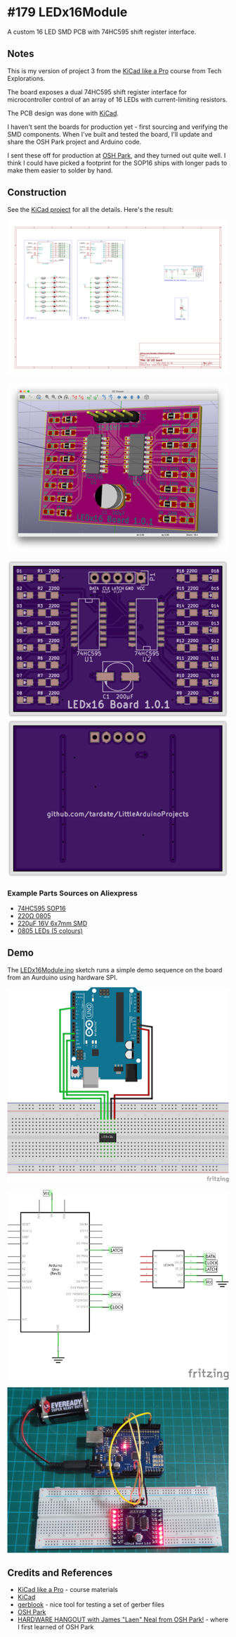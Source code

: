 # #179 LEDx16Module

A custom 16 LED SMD PCB with 74HC595 shift register interface.

## Notes

This is my version of project 3 from the
[KiCad like a Pro](http://txplore.tv/courses/kicad-pro)
course from Tech Explorations.

The board exposes a dual 74HC595 shift register interface for microcontroller control
of an array of 16 LEDs with current-limiting resistors.

The PCB design was done with [KiCad](http://kicad-pcb.org/).

I haven't sent the boards for production yet - first sourcing and verifying the SMD components.
When I've built and tested the board, I'll update and share the OSH Park project and Arduino code.

I sent these off for production at [OSH Park](https://oshpark.com/shared_projects/E2aHiqP5), and they turned out quite well.
I think I could have picked a footprint for the SOP16 ships with longer pads to make them easier to solder by hand.

## Construction

See the [KiCad project](./kicad_project/LEDx16Module.pro) for all the details. Here's the result:

![The Schematic](./assets/LEDx16Module_schematic.png?raw=true)

![PCB](./assets/LEDx16Module_pcb.png?raw=true)

![PCB render](./assets/LEDx16Module_pcb_render.png?raw=true)

### Example Parts Sources on Aliexpress
* [74HC595 SOP16](http://www.aliexpress.com/item/Free-shipping-100pcs-74HC595D-74HC595-SOP16/905837111.html)
* [220Ω 0805](http://www.aliexpress.com/item/0805-SMD-Resistors-220R-220-ohm-1-8W-5-0805-SMD-Resistors-0805-Chip-resistor-500pcs/851490480.html)
* [220µF 16V 6x7mm SMD](http://www.aliexpress.com/item/Free-shiping-10pcs-16V-220UF-SMD-6x7mm-chip-Aluminum-Electrolytic-Capacitor/1173598774.html)
* [0805 LEDs (5 colours)](http://www.aliexpress.com/item/Free-Shipping-100PCS-0805-Ultra-Bright-SMD-R-G-B-W-Y-LEDs-yellow-blue-White/859788444.html)

## Demo

The [LEDx16Module.ino](./LEDx16Module.ino) sketch runs a simple demo sequence on the board from an Aurduino using hardware SPI.

![LEDx16Module_demo_bb](./assets/LEDx16Module_demo_bb.jpg?raw=true)

![LEDx16Module_demo_schematic](./assets/LEDx16Module_demo_schematic.jpg?raw=true)

![LEDx16Module_build](./assets/LEDx16Module_build.jpg?raw=true)

## Credits and References
* [KiCad like a Pro](http://txplore.tv/courses/kicad-pro) - course materials
* [KiCad](http://kicad-pcb.org/)
* [gerblook](http://gerblook.org/) - nice tool for testing a set of gerber files
* [OSH Park](https://oshpark.com/)
* [HARDWARE HANGOUT with James "Laen" Neal from OSH Park!](https://www.youtube.com/watch?v=XssjD97-xGM) - where I first learned of OSH Park
